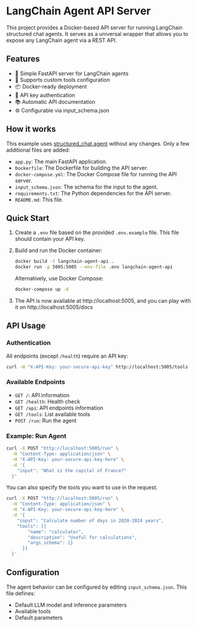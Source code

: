 # LangChain Agent API Server

This project provides a Docker-based API server for running LangChain structured chat agents. It serves as a universal wrapper that allows you to expose any LangChain agent via a REST API.

## Features

- 🚀 Simple FastAPI server for LangChain agents
- 🔧 Supports custom tools configuration 
- 📦 Docker-ready deployment
- 🔐 API key authentication
- 📚 Automatic API documentation
- ⚙️ Configurable via input_schema.json

## How it works

This example uses [structured_chat agent](https://github.com/langchain-ai/langchain/tree/master/libs/langchain/langchain/agents/structured_chat) without any changes. Only a few additional files are added:

- `app.py`: The main FastAPI application.
- `Dockerfile`: The Dockerfile for building the API server.
- `docker-compose.yml`: The Docker Compose file for running the API server.
- `input_schema.json`: The schema for the input to the agent.
- `requirements.txt`: The Python dependencies for the API server.
- `README.md`: This file.


## Quick Start

1. Create a `.env` file based on the provided `.env.example` file. This file should contain your API key.

2. Build and run the Docker container:
   ```bash
   docker build -t langchain-agent-api .
   docker run -p 5005:5005 --env-file .env langchain-agent-api
   ```

   Alternatively, use Docker Compose:
   ```bash
   docker-compose up -d
   ```

3. The API is now available at http://localhost:5005, and you can play with it on http://localhost:5005/docs

## API Usage

### Authentication

All endpoints (except `/health`) require an API key:

```bash
curl -H "X-API-Key: your-secure-api-key" http://localhost:5005/tools
```

### Available Endpoints

- `GET /`: API information
- `GET /health`: Health check
- `GET /api`: API endpoints information
- `GET /tools`: List available tools
- `POST /run`: Run the agent

### Example: Run Agent

```bash
curl -X POST "http://localhost:5005/run" \
  -H "Content-Type: application/json" \
  -H "X-API-Key: your-secure-api-key-here" \
  -d '{
    "input": "What is the capital of France?"
  }'
```

You can also specify the tools you want to use in the request.
```bash
curl -X POST "http://localhost:5005/run" \
  -H "Content-Type: application/json" \
  -H "X-API-Key: your-secure-api-key-here" \
  -d '{
    "input": "Calculate number of days in 2020-2024 years",
    "tools": [{
        "name": "calculator",
        "description": "Useful for calculations",
        "args_schema": {}
      }]
  }'
```

## Configuration

The agent behavior can be configured by editing `input_schema.json`. This file defines:

- Default LLM model and inference parameters
- Available tools
- Default parameters